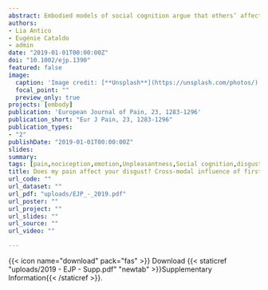 ```yaml
---
abstract: Embodied models of social cognition argue that others’ affective states are processed by re-enacting a sensory-specific representation of the same state in the observer. However, neuroimaging studies suggest that a reliable part of the representation shared between self and others is supramodal and relates to dimensions such as Unpleasantness or arousal, common to qualitatively different experiences. Here we investigated whether representations of first-hand pain and disgust influenced the subsequent evaluation of facial expressions in Modality-specific fashion, or in terms of Unpleasantness or arousal. Thirty volunteers were subjected to thermal painful and olfactory disgusting events, and subsequently were asked to classify computer-generated faces expressing pain (characterized by high Unpleasantness and arousal), disgust (high Unpleasantness and low arousal), surprise (low Unpleasantness and high arousal) and hybrid combinations thereof. Thermal and olfactory events were associated with comparable Unpleasantness ratings and heart rate (but stronger galvanic response was found for painful temperatures). Furthermore, we found that the appraisal of facial expressions was biased by the prior stimulus, with more frequent pain classifications following thermal stimuli, and more frequent disgust classifications following olfactory stimuli. Critically, this modulation was cross-modal in nature, as each first-hand stimulation influenced in comparable fashion facial traits diagnostic of both pain and disgust, without instead generalizing to features of surprise. Overall, these data support the presence of shared coding between one's aversive experiences and the appraisal of others’ facial responses, which is best describable as supramodal representation of the Unpleasantness of the experience. These results extend previous findings about common representational coding between the experience of first-hand and others’ pain. In particular, they highlight that reliable part of the information shared is supramodal in nature and relates to a broad dimension of Unpleasantness common also to painless aversive states such as disgust.
authors:
- Lia Antico
- Eugénie Cataldo
- admin
date: "2019-01-01T00:00:00Z"
doi: "10.1002/ejp.1390"
featured: false
image: 
  caption: 'Image credit: [**Unsplash**](https://unsplash.com/photos/)'
  focal_point: ""
  preview_only: true
projects: [embody]
publication: 'European Journal of Pain, 23, 1283-1296'
publication_short: "Eur J Pain, 23, 1283-1296"
publication_types:
- "2"
publishDate: "2019-01-01T00:00:00Z"
slides: 
summary:
tags: [pain,nociception,emotion,Unpleasantness,Social cognition,disgust,Facial expressions,face processing,emotion expression,Electrophysiology,Skin Conductance Response,olfaction]
title: Does my pain affect your disgust? Cross-modal influence of first-hand aversive experiences in the appraisal of others' facial expressions
url_code: ""
url_dataset: ""
url_pdf: "uploads/EJP_-_2019.pdf"
url_poster: ""
url_project: ""
url_slides: ""
url_source: ""
url_video: ""

---
```


{{< icon name="download" pack="fas" >}} Download {{< staticref "uploads/2019 - EJP - Supp.pdf" "newtab" >}}Supplementary Information{{< /staticref >}}.